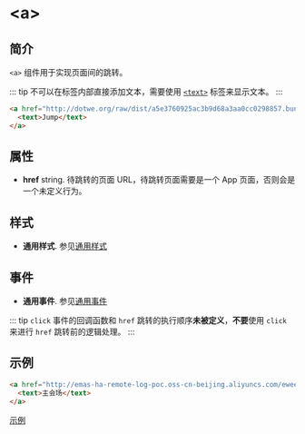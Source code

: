 # &lt;a&gt;

## 简介

`<a>` 组件用于实现页面间的跳转。

::: tip
不可以在标签内部直接添加文本，需要使用 [`<text>`](./text.html) 标签来显示文本。
:::

```Html
<a href="http://dotwe.org/raw/dist/a5e3760925ac3b9d68a3aa0cc0298857.bundle.wx">
  <text>Jump</text>
</a>
```

## 属性

* **href** string. 待跳转的页面 URL，待跳转页面需要是一个 App 页面，否则会是一个未定义行为。

## 样式

* **通用样式**. 参见[通用样式](../styles/common-styles.html)

## 事件

* **通用事件**. 参见[通用事件](../events/common-events.html)

::: tip
`click` 事件的回调函数和 `href` 跳转的执行顺序**未被定义**，**不要**使用 `click` 来进行 `href` 跳转前的逻辑处理。
:::

## 示例

```Html
<a href="http://emas-ha-remote-log-poc.oss-cn-beijing.aliyuncs.com/eweex/app/biz-docs-com-mod/upload/271ccdca-db41-423d-981c-c7c6751ba479/show_1.js">
  <text>主会场</text>
</a> 
```

[示例](http://dotwe.org/vue/3b789771e48be92a70bd682f084b84b5)
